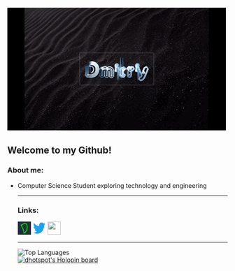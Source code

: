 <head>
    <meta name="viewport" content="width=device">
    <meta charset="encoding="UTF-8" />
    <link rel="stylesheet" href="style.css" type="text/css">
</head>
<body class="main">

<img src="readme.gif" alt="Dmitriy"></img>

<h2> Welcome to my Github! </h2>

<h3> About me: </h3>
<ul>
  <li>Computer Science Student exploring technology and engineering</li>
  <hr>
  <h3> Links: </h3>
<a class="mtext" href="https://www.dhotspot.dev"><img src="logo.ico" alt="dhotspot.dev" width="30" height="30"></a>
<a class="mtext" href="https://www.twitter.com/DmitriyShumkin"><img src="twitter.png" alt="twitter.com" width="30" height="30"></a>
<a class="mtext" href="https://dhotspotblog.wordpress.com"><img src="https://dhotspotblog.files.wordpress.com/2022/06/image-4.jpg?w=150" width="30" height="30"></a>
  <hr>
<img src="https://github-readme-stats.vercel.app/api/top-langs/?username=DmitriyShum&amp;hide=Makefile&amp;theme=react" alt="Top Languages">
<br>
<a href="https://holopin.io/@dhotspot"><img src="https://holopin.io/api/user/board?user=dhotspot" alt="dhotspot&#39;s Holopin board"></a></ul>
</body>
